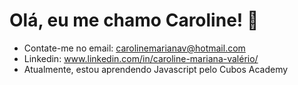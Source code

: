 # Olá, eu me chamo Caroline! 👋

* Contate-me no email: carolinemarianav@hotmail.com
* Linkedin: www.linkedin.com/in/caroline-mariana-valério/
* Atualmente, estou aprendendo Javascript pelo Cubos Academy 

